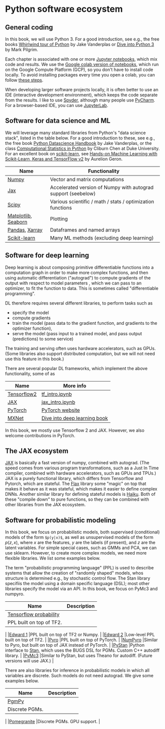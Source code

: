 # Python software ecosystem

## General coding

In this book, we will use Python 3.
For a good introduction, see e.g., the free books [Whirlwind tour of Python](https://github.com/jakevdp/WhirlwindTourOfPython)  by Jake Vanderplas or [Dive into Python 3](https://www.diveinto.org/python3/table-of-contents.html) by Mark Pilgrim.

Each chapter is associated with one or more
 <a href="https://jupyter.org/">Jupyter notebooks</a>,
which mix code and results.
We use the [Google colab version of notebooks](https://colab.research.google.com/), which run on the Google Compute Platform (GCP),
so you don't have to install code locally.
To avoid installing packages every time you open a colab,
you can follow [these steps](https://stackoverflow.com/questions/55253498/how-do-i-install-a-library-permanently-in-colab).


When developing larger software projects locally, it is often better to use an 
 IDE (interactive development environment),
 which keeps the code separate from the results.
I like to use 
<a href="https://www.spyder-ide.org">Spyder</a>,
although many people use
<a href="https://www.jetbrains.com/pycharm/">PyCharm</a>.
For a browser-based IDE, you can use
<a href="https://github.com/jupyterlab/jupyterlab">JupyterLab</a>.

## Software for data science and ML

We will leverage many standard libraries from Python's "data science
stack", listed in the table below. 
For a good introduction to these, see e.g., the free book [Python
Datascience
Handbook](https://github.com/jakevdp/PythonDataScienceHandbook) by
Jake Vanderplas, 
or the class [Computational Statistics in Python](http://people.duke.edu/~ccc14/sta-663-2019/)  by Cliburn Chen
at Duke University. For an excellent book on
[scikit-learn](https://scikit-learn.org/stable/), see
[Hands-on Machine Learning with Scikit-Learn, Keras and TensorFlow
v2](https://github.com/ageron/handson-ml2) by Aurelion Geron. 



| Name | Functionality |
| ---- | ---- | 
| [Numpy](http://www.numpy.org) |  Vector and matrix computations |
| [Jax](http://github.com/google/jax) |  Accelerated version of Numpy with autograd support (seebelow)  |
| [Scipy](http://www.scipy.org) | Various scientific / math / stats / optimization functions   |
| [Matplotlib](http://matplotlib.org), [Seaborn](https://seaborn.pydata.org/) | Plotting |
| [Pandas](http://pandas.pydata.org), [Xarray](http://xarray.pydata.org/en/stable/index.html) | Dataframes and named arrays |
| [Scikit-learn](http://scikit-learn.org) | Many ML methods (excluding deep learning) |

         
## Software for deep learning <a class="anchor" id="DL"></a>


Deep learning is about composing primitive differentiable functions
into a computation graph in order to make more
complex functions,  and then using
automatic differentiation ("autograd") to compute gradients of the
output with respect to model parameters , which we
can pass to an optimizer, to fit the function to data. This is
sometimes called "differentiable programming". 

DL therefore requires several different libraries,
to perform tasks such as

- specify the model
- compute gradients
- train the model (pass data to the gradient function,
and gradients to the optimizer function),
- serve the model (pass input to a trained model, and pass output
(predictions)
to some service)
 
The training and serving often uses 
hardware accelerators, such as GPUs. (Some libraries also support
distributed computation, but we will not need use this feature in this
book.)

There are several popular DL frameworks, which
implement the above functionality, some of as

|Name|More info|
|----|----|
|[Tensorflow2](http://www.tensorflow.org)|[tf_intro.ipynb](https://colab.research.google.com/github/probml/pyprobml/blob/master/book1/intro/tf_intro.ipynb)|
|[JAX](http://github.com/google/jax)|[jax_intro.ipynb](https://colab.research.google.com/github/probml/pyprobml/blob/master/book1/intro/jax_intro.ipynb)|
|[PyTorch](http://pytorch.org)|[PyTorch website](https://pytorch.org/tutorials)|
|[MXNet](https://mxnet.apache.org)|[Dive into deep learning book](http://www.d2l.ai)|

In this book, we mostly use Tensorflow 2 and JAX.
However, we also welcome contributions in PyTorch.


## The JAX ecosystem  <a class="anchor" id="JAX"></a>

[JAX](http://github.com/google/jax) is basically a fast version of
numpy, combined with autograd. (The speed comes from various program
transformations, such as a Just In Time compiler, combined with
hardware accelerators, such as GPUs and TPUs.)
JAX is a purely functional library, which differs from Tensorflow and
Pytorch, which are stateful.
The  [Flax](https://github.com/google/flax) library
some "magic" on top that makes it behave as it was
stateful, which  makes it easier to define complex DNNs.
Another similar library for defining  stateful models
is [Haiku](https://github.com/deepmind/dm-haiku).
Both of these "compile down" to pure functions,
so they can be combined with other libraries from the JAX ecosystem.

        
## Software for probabilistic modeling <a class="anchor" id="PPL"></a>

In this book, we focus on probabilistic models, both
supervised (conditional) models of the form `$p(y|x)$`, as well as
unsupervised models of the form $p(z,x)$, where $x$ are the features,
$y$ are the labels (if present), and $z$ are the latent variables. For
simple special cases, such as GMMs and PCA, we can use
sklearn. However, to create more complex models, we need more flexible
libraries. We list some examples below.

The term  "probabilistic programming language" (PPL) is used to
describe systems that allow the creation of "randomly shaped" models,
whos structure is determined e.g., by stochastic control flow.  The
Stan library specifiis the model using a domain specific language
(DSL); most other libraries specify the model via an API. In this
book, we focus on PyMc3 and numpyro. 


|Name|Description|
|----|----|
|[Tensorflow probability](https://www.tensorflow.org/probability) 
|PPL built on top of TF2.
|
|[Edward 1](http://edwardlib.org)
|PPL built on top of TF2 or Numpy.
|
|[Edward 2](https://github.com/google/edward2)
|Low-level PPL built on top of TF2.
|
|[Pyro](https://github.com/pyro-ppl/pyro)
|PPL built on top of PyTorch.
|
|[NumPyro](https://github.com/pyro-ppl/numpyro)
|Similar to Pyro, but built on top of JAX instead of PyTorch.
|
|[PyStan](https://pystan.readthedocs.io/en/latest)
|Python interface to [Stan](https://mc-stan.org), which uses the BUGS
DSL for PGMs. Custom C++ autodiff library.
|
|[PyMc3](https://docs.pymc.io)
|Similar to PyStan, but uses Theano for autodiff. (Future versions will use JAX.)
|


There are also libraries for inference in probabilistic models
in which all variables are discrete. Such models do not need autograd.
We give some examples below. 

|Name|Description|
|----|----|
|[PgmPy](http://pgmpy.org/)
|Discrete PGMs.
|
|[Pomegranite](https://pomegranate.readthedocs.io/en/latest/index.html)
|Discrete PGMs. GPU support.
|


          



